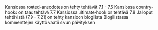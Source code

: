 Kansiossa routed-anecdotes on tehty tehtävät 7.1 - 7.6
Kansiossa country-hooks on taas tehtävä 7.7
Kansiossa ultimate-hook on tehtävä 7.8
Ja loput tehtävistä (7.9 - 7.21) on tehty kansioon blogilista
Blogilistassa kommenttejen käyttö vaatii sivun päivityksen